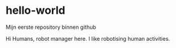 # hello-world
Mijn eerste repository binnen github

Hi Humans, robot manager here.
I like robotising human activities.
